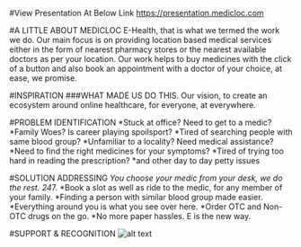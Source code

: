 #View Presentation At Below Link
<https://presentation.medicloc.com>

#A LITTLE ABOUT MEDICLOC
E-Health, that is what we termed the work we do.
Our main focus is on providing location based medical services either in the form of nearest pharmacy stores or the nearest available doctors as per your location. Our work helps to buy medicines with the click of a button and also book an appointment with a doctor of your choice, at ease, we promise.

#INSPIRATION
###WHAT MADE US DO THIS.
Our vision, to create an ecosystem around online healthcare, for everyone, at everywhere.


#PROBLEM IDENTIFICATION
	*Stuck at office? Need to get to a medic?
	*Family Woes? Is career playing spoilsport?
	*Tired of searching people with same blood group?
	*Unfamiliar to a locality? Need medical assistance?
	*Need to find the right medicines for your symptoms?
	*Tired of trying too hard in reading the prescription?
	*and other day to day petty issues

#SOLUTION ADDRESSING
	*You choose your medic from your desk, we do the rest. 24*7.
	*Book a slot as well as ride to the medic, for any member of your family.
	*Finding a person with similar blood group made easier.
	*Everything around you is what you see over here.
	*Order OTC and Non-OTC drugs on the go.
	*No more paper hassles. E is the new way.

#SUPPORT & RECOGNITION
![alt text](https://s3.amazonaws.com/media-p.slid.es/uploads/418919/images/2040534/surg.png "Recognisation in surgconf")

